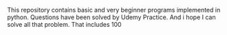 This repository contains basic and very beginner programs implemented in python. Questions have been solved by Udemy Practice.
And i hope I can solve all that problem. That includes 100 
